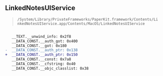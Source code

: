## LinkedNotesUIService

> `/System/Library/PrivateFrameworks/PaperKit.framework/Contents/LinkedNotesUIService.app/Contents/MacOS/LinkedNotesUIService`

```diff

   __TEXT.__unwind_info: 0x2f8
   __DATA_CONST.__auth_got: 0x400
   __DATA_CONST.__got: 0x180
-  __DATA_CONST.__auth_ptr: 0x138
+  __DATA_CONST.__auth_ptr: 0x150
   __DATA_CONST.__const: 0x7a8
   __DATA_CONST.__cfstring: 0x40
   __DATA_CONST.__objc_classlist: 0x38

```
